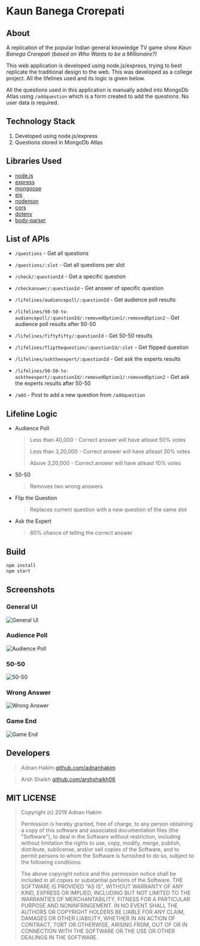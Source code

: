 # Kaun Banega Crorepati

## About

A replication of the popular Indian general knowledge TV game show _Kaun Banega Crorepati (based on Who Wants to be a Millionaire?)_

This web application is developed using node.js/express, trying to best replicate the traditional design to the web. This was developed as a college project. All the lifelines used and its logic is given below.

All the questions used in this application is manually added into MongoDb Atlas using `/addquestion` which is a form created to add the questions. No user data is required.

## Technology Stack

1. Developed using node.js/express
1. Questions stored in MongoDb Atlas

## Libraries Used

-   [node.js](https://nodejs.org/en/)
-   [express](https://www.npmjs.com/package/express)
-   [mongoose](https://www.npmjs.com/package/mongoose)
-   [ejs](https://www.npmjs.com/package/ejs)
-   [nodemon](https://www.npmjs.com/package/nodemon)
-   [cors](https://www.npmjs.com/package/cors)
-   [dotenv](https://www.npmjs.com/package/dotenv)
-   [body-parser](https://www.npmjs.com/package/body-parser)

## List of APIs

-   `/questions` - Get all questions

-   `/questions/:slot` - Get all questions per slot

-   `/check/:questionId` - Get a specific question

-   `/checkanswer/:questionId` - Get answer of specific question

-   `/lifelines/audiencepoll/:questionId` - Get audience poll results

-   `/lifelines/50-50-to-audiencepoll/:questionId/:removedOption1/:removedOption2` - Get audience poll results after 50-50

-   `/lifelines/fiftyfifty/:questionId` - Get 50-50 results

-   `/lifelines/flipthequestion/:questionId/:slot` - Get flipped question

-   `/lifelines/asktheexpert/:questionId` - Get ask the experts results

-   `/lifelines/50-50-to-asktheexpert/:questionId/:removedOption1/:removedOption2` - Get ask the experts results after 50-50

-   `/add` - Post to add a new question from `/addquestion`

## Lifeline Logic

-   Audience Poll

    > Less than 40,000 - Correct answer will have atleast 50% votes
    >
    > Less than 3,20,000 - Correct answer will have atleast 30% votes
    >
    > Above 3,20,000 - Correct answer will have atleast 10% votes

-   50-50

    > Removes two wrong answers

-   Flip the Question

    > Replaces current question with a new question of the same slot

-   Ask the Expert
    > 80% chance of telling the correct answer

## Build

```bash
npm install
npm start
```

## Screenshots

###  General UI
![General UI](https://imgur.com/JvhPmbN)

### Audience Poll
![Audience Poll](https://imgur.com/RdZk6eu)

### 50-50
![50-50](https://imgur.com/gyOTHjo)

### Wrong Answer
![Wrong Answer](https://imgur.com/gAH9gaU)

### Game End
![Game End](https://imgur.com/zlOkU7R)

## Developers

> Adnan Hakim
> [github.com/adnanhakim](https://github.com/adnanhakim)

> Arsh Shaikh
> [github.com/arshshaikh06](https://github.com/arshshaikh06)

## MIT LICENSE

> Copyright (c) 2019 Adnan Hakim
>
> Permission is hereby granted, free of charge, to any person obtaining a copy
> of this software and associated documentation files (the "Software"), to deal
> in the Software without restriction, including without limitation the rights
> to use, copy, modify, merge, publish, distribute, sublicense, and/or sell
> copies of the Software, and to permit persons to whom the Software is
> furnished to do so, subject to the following conditions:
>
> The above copyright notice and this permission notice shall be included in all
> copies or substantial portions of the Software.
> THE SOFTWARE IS PROVIDED "AS IS", WITHOUT WARRANTY OF ANY KIND, EXPRESS OR
> IMPLIED, INCLUDING BUT NOT LIMITED TO THE WARRANTIES OF MERCHANTABILITY,
> FITNESS FOR A PARTICULAR PURPOSE AND NONINFRINGEMENT. IN NO EVENT SHALL THE
> AUTHORS OR COPYRIGHT HOLDERS BE LIABLE FOR ANY CLAIM, DAMAGES OR OTHER
> LIABILITY, WHETHER IN AN ACTION OF CONTRACT, TORT OR OTHERWISE, ARISING FROM,
> OUT OF OR IN CONNECTION WITH THE SOFTWARE OR THE USE OR OTHER DEALINGS IN THE
> SOFTWARE.
